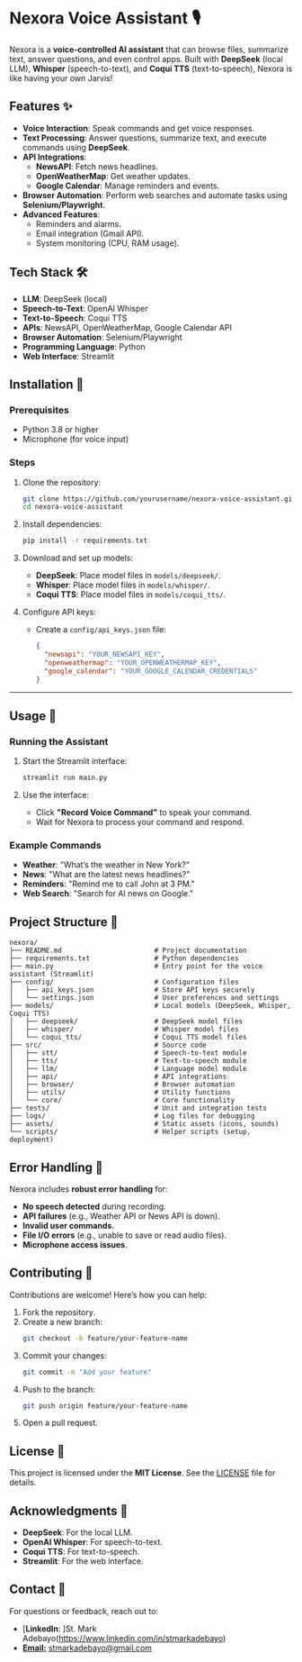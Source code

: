 # Nexora Voice Assistant 🎙️

Nexora is a **voice-controlled AI assistant** that can browse files, summarize text, answer questions, and even control apps. Built with **DeepSeek** (local LLM), **Whisper** (speech-to-text), and **Coqui TTS** (text-to-speech), Nexora is like having your own Jarvis!


## Features ✨

- **Voice Interaction**: Speak commands and get voice responses.
- **Text Processing**: Answer questions, summarize text, and execute commands using **DeepSeek**.
- **API Integrations**:
  - **NewsAPI**: Fetch news headlines.
  - **OpenWeatherMap**: Get weather updates.
  - **Google Calendar**: Manage reminders and events.
- **Browser Automation**: Perform web searches and automate tasks using **Selenium/Playwright**.
- **Advanced Features**:
  - Reminders and alarms.
  - Email integration (Gmail API).
  - System monitoring (CPU, RAM usage).


## Tech Stack 🛠️

- **LLM**: DeepSeek (local)
- **Speech-to-Text**: OpenAI Whisper
- **Text-to-Speech**: Coqui TTS
- **APIs**: NewsAPI, OpenWeatherMap, Google Calendar API
- **Browser Automation**: Selenium/Playwright
- **Programming Language**: Python
- **Web Interface**: Streamlit


## Installation 🚀

### Prerequisites
- Python 3.8 or higher
- Microphone (for voice input)

### Steps
1. Clone the repository:
   ```bash
   git clone https://github.com/yourusername/nexora-voice-assistant.git
   cd nexora-voice-assistant
   ```

2. Install dependencies:
   ```bash
   pip install -r requirements.txt
   ```

3. Download and set up models:
   - **DeepSeek**: Place model files in `models/deepseek/`.
   - **Whisper**: Place model files in `models/whisper/`.
   - **Coqui TTS**: Place model files in `models/coqui_tts/`.

4. Configure API keys:
   - Create a `config/api_keys.json` file:
     ```json
     {
       "newsapi": "YOUR_NEWSAPI_KEY",
       "openweathermap": "YOUR_OPENWEATHERMAP_KEY",
       "google_calendar": "YOUR_GOOGLE_CALENDAR_CREDENTIALS"
     }
     ```

---

## Usage 🎯

### Running the Assistant
1. Start the Streamlit interface:
   ```bash
   streamlit run main.py
   ```

2. Use the interface:
   - Click **"Record Voice Command"** to speak your command.
   - Wait for Nexora to process your command and respond.

### Example Commands
- **Weather**: "What’s the weather in New York?"
- **News**: "What are the latest news headlines?"
- **Reminders**: "Remind me to call John at 3 PM."
- **Web Search**: "Search for AI news on Google."


## Project Structure 📂
```
nexora/
├── README.md                       # Project documentation
├── requirements.txt                # Python dependencies
├── main.py                         # Entry point for the voice assistant (Streamlit)
├── config/                         # Configuration files
│   ├── api_keys.json               # Store API keys securely
│   └── settings.json               # User preferences and settings
├── models/                         # Local models (DeepSeek, Whisper, Coqui TTS)
│   ├── deepseek/                   # DeepSeek model files
│   ├── whisper/                    # Whisper model files
│   └── coqui_tts/                  # Coqui TTS model files
├── src/                            # Source code
│   ├── stt/                        # Speech-to-text module
│   ├── tts/                        # Text-to-speech module
│   ├── llm/                        # Language model module
│   ├── api/                        # API integrations
│   ├── browser/                    # Browser automation
│   ├── utils/                      # Utility functions
│   └── core/                       # Core functionality
├── tests/                          # Unit and integration tests
├── logs/                           # Log files for debugging
├── assets/                         # Static assets (icons, sounds)
└── scripts/                        # Helper scripts (setup, deployment)
```


## Error Handling 🛑

Nexora includes **robust error handling** for:
- **No speech detected** during recording.
- **API failures** (e.g., Weather API or News API is down).
- **Invalid user commands**.
- **File I/O errors** (e.g., unable to save or read audio files).
- **Microphone access issues**.


## Contributing 🤝

Contributions are welcome! Here’s how you can help:
1. Fork the repository.
2. Create a new branch:
   ```bash
   git checkout -b feature/your-feature-name
   ```
3. Commit your changes:
   ```bash
   git commit -m "Add your feature"
   ```
4. Push to the branch:
   ```bash
   git push origin feature/your-feature-name
   ```
5. Open a pull request.


## License 📜

This project is licensed under the **MIT License**. See the [LICENSE](LICENSE) file for details.


## Acknowledgments 🙏

- **DeepSeek**: For the local LLM.
- **OpenAI Whisper**: For speech-to-text.
- **Coqui TTS**: For text-to-speech.
- **Streamlit**: For the web interface.


## Contact 📧

For questions or feedback, reach out to:
- [**LinkedIn**: ]St. Mark Adebayo(https://www.linkedin.com/in/stmarkadebayo)
- [**Email:**](stmarkadebayo@gmail.com) stmarkadebayo@gmail.com


